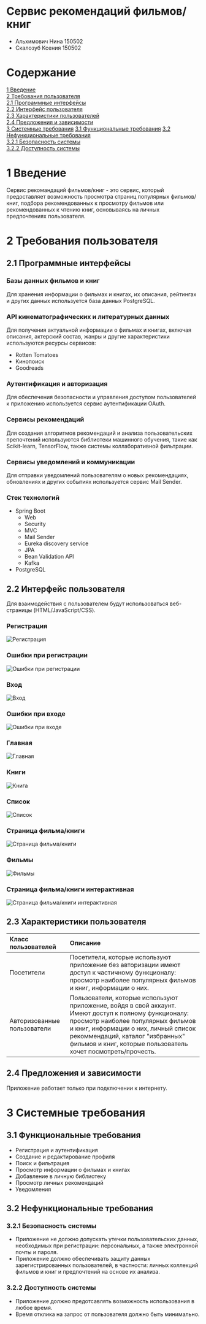 # Сервис рекомендаций фильмов/книг

- Альхимович Нина 150502
- Скалозуб Ксения 150502

# Содержание

[1 Введение](#1-введение)  
[2 Требования пользователя](#2-требования-пользователя)   
[2.1 Программные интерфейсы](#21-программные-интерфейсы)  
[2.2 Интерфейс пользователя](#22-интерфейс-пользователя)  
[2.3 Характеристики пользователей](#23-характеристики-пользователей)  
[2.4 Предложения и зависимости](#24-предложения-и-зависимости)  
[3 Системные требования](#3-системные-требования) 
[3.1 Функциональные требования](#31-функциональные-требования)
[3.2 Нефункциональные требования](#32-нефункциональные-требования)  
[3.2.1 Безопасность системы](#321-безопасность-системы)  
[3.2.2 Доступность системы](#322-доступность-системы)  

# 1 Введение

Сервис рекомандаций фильмов/книг - это сервис, который предоставляет возможность просмотра страниц популярных фильмов/книг, подбора рекомендованных к просмотру фильмов или рекомендованных к чтению книг, основываясь на личных предпочтениях пользователя. 

# 2 Требования пользователя

## 2.1 Программные интерфейсы

### Базы данных фильмов и книг

Для хранения информации о фильмах и книгах, их описания, рейтингах и других данных используется база данных PostgreSQL.

### API кинематографических и литературных данных

Для получения актуальной информации о фильмах и книгах, включая описания, актерский состав, жанры и другие характеристики используются ресурсы сервисов:
- Rotten Tomatoes 
- Кинопоиск 
- Goodreads

### Аутентификация и авторизация

Для обеспечения безопасности и управления доступом пользователей к приложению используется сервис аутентификации OAuth.

### Сервисы рекомендаций

Для создания алгоритмов рекомендаций и анализа пользовательских препочтений используются библиотеки машинного обучения, такие как Scikit-learn, TensorFlow, также системы коллаборативной фильтрации.

### Сервисы уведомлений и коммуникации

Для отправки уведомлений пользователям о новых рекомендациях, обновлениях и других событиях используется сервис Mail Sender.

### Стек технологий
- Spring Boot
    - Web
    - Security
    - MVC
    - Mail Sender
    - Eureka discovery service
    - JPA
    - Bean Validation API
    - Kafka
- PostgreSQL

## 2.2 Интерфейс пользователя

Для взаимодействия с пользователем будут использоваться веб-страницы (HTML/JavaScript/CSS).

### Регистрация

![Регистрация](mocaps/Регистрация.png)

### Ошибки при регистрации

![Ошибки при регистрации](mocaps/Ошибки%20при%20регистрации.png)

### Вход

![Вход](mocaps/Вход%20в%20аккаунт.png)

### Ошибки при входе

![Ошибки при входе](mocaps/Ошибки%20при%20входе%20.png)

### Главная

![Главная](mocaps/Главная.png)

### Книги

![Книга](mocaps/Книги.png)

### Список

![Список](mocaps/Список.png)

### Страница фильма/книги

![Страница фильма/книги](mocaps/Страница%20фильма_книги.png)

### Фильмы

![Фильмы](mocaps/Фильмы.png)

### Страница фильма/книги интерактивная

![Страница фильма/книги интерактивная](mocaps/Страница_фильма_книги_интерактивная.png)

## 2.3 Характеристики пользователя

| Класс пользователей                         | Описание                                                                                                                        |
|:--------------------------------------------|:--------------------------------------------------------------------------------------------------------------------------------|
| Посетители                                  | Посетители, которые используют приложение без авторизации имеют доступ к частичному функционалу:    просмотр наиболее популярных фильмов и книг, информации о них.              |
| Авторизованные пользователи                 | Пользователи, которые используют приложение, войдя в свой аккаунт. Имеют доступ к полному функционалу: просмотр наиболее популярных фильмов и книг, информации о них, личный список рекоммендаций, каталог "избранных" фильмов и книг, которые пользователь хочет посмотреть/прочесть.                                                 |

## 2.4 Предложения и зависимости

Приложение работает только при подключении к интернету.

# 3 Системные требования

## 3.1 Функциональные требования

- Регистрация и аутентификация
- Создание и редактирование профиля
- Поиск и фильтрация
- Просмотр информации о фильмах и книгах
- Добавление в личную библиотеку
- Просмотр личных рекомендаций
- Уведомления

## 3.2 Нефункциональные требования

### 3.2.1 Безопасность системы

- Приложение не должно допускать утечки пользовательских данных, необходимых при регистрации: персональных, а также электронной почты и пароля.
- Приложение должно обеспечивать защиту данных зарегистрированных пользователей, в частности: личных коллекций фильмов и книг и предпочтений на основе их анализа.

### 3.2.2 Доступность системы

- Приложение должно предотсавлять возможность использования в любое время.
- Время отклика на запрос от пользователя должно быть минимально.
